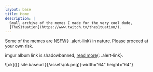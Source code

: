 ```yaml
---
layout: base
title: Home
description: |
  Small archive of the memes I made for the very cool dude,
  [TheS1tuation](https://www.twitch.tv/thes1tuation/).
---
```


<style>
  .alert:after {
    position: absolute;
    content: ' ';
    bottom: -1rem;
    left: calc(64px / 2 - 0.6rem);
    border-width: 1rem 0.6rem 0;
    border-style: solid;
    border-color: var(--bs-cyan) transparent transparent;
  }
</style>

<div class="alert alert-info position-relative" markdown="1">

Some of the memes are [NSFW](https://www.merriam-webster.com/dictionary/NSFW){: .alert-link} in nature. Please proceed at your own risk.

imgur album link is shadowbanned, [read more](./imgur-shadowban/){: .alert-link}.

</div>

![ok]({{ site.baseurl }}/assets/ok.png){:width="64" height="64"}
